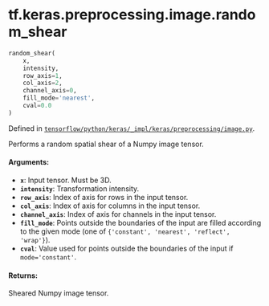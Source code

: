 <div itemscope itemtype="http://developers.google.com/ReferenceObject">
<meta itemprop="name" content="tf.keras.preprocessing.image.random_shear" />
</div>

# tf.keras.preprocessing.image.random_shear

``` python
random_shear(
    x,
    intensity,
    row_axis=1,
    col_axis=2,
    channel_axis=0,
    fill_mode='nearest',
    cval=0.0
)
```



Defined in [`tensorflow/python/keras/_impl/keras/preprocessing/image.py`](https://www.tensorflow.org/code/tensorflow/python/keras/_impl/keras/preprocessing/image.py).

Performs a random spatial shear of a Numpy image tensor.

#### Arguments:

* <b>`x`</b>: Input tensor. Must be 3D.
* <b>`intensity`</b>: Transformation intensity.
* <b>`row_axis`</b>: Index of axis for rows in the input tensor.
* <b>`col_axis`</b>: Index of axis for columns in the input tensor.
* <b>`channel_axis`</b>: Index of axis for channels in the input tensor.
* <b>`fill_mode`</b>: Points outside the boundaries of the input
        are filled according to the given mode
        (one of `{'constant', 'nearest', 'reflect', 'wrap'}`).
* <b>`cval`</b>: Value used for points outside the boundaries
        of the input if `mode='constant'`.


#### Returns:

Sheared Numpy image tensor.